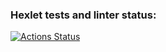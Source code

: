 ### Hexlet tests and linter status:
[![Actions Status](https://github.com/Witcher9012/python-project-49/actions/workflows/hexlet-check.yml/badge.svg)](https://github.com/Witcher9012/python-project-49/actions)